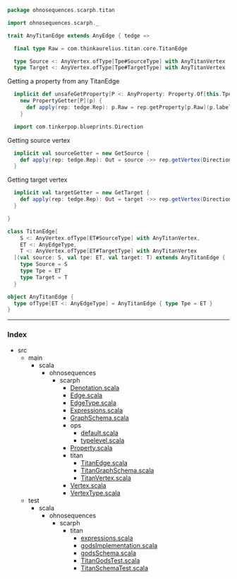 
```scala
package ohnosequences.scarph.titan

import ohnosequences.scarph._

trait AnyTitanEdge extends AnyEdge { tedge =>

  final type Raw = com.thinkaurelius.titan.core.TitanEdge

  type Source <: AnyVertex.ofType[Tpe#SourceType] with AnyTitanVertex
  type Target <: AnyVertex.ofType[Tpe#TargetType] with AnyTitanVertex
```

Getting a property from any TitanEdge

```scala
  implicit def unsafeGetProperty[P <: AnyProperty: Property.Of[this.Tpe]#is](p: P) = 
    new PropertyGetter[P](p) {
      def apply(rep: tedge.Rep): p.Raw = rep.getProperty[p.Raw](p.label)
    }

  import com.tinkerpop.blueprints.Direction
```

Getting source vertex

```scala
  implicit val sourceGetter = new GetSource {
    def apply(rep: tedge.Rep): Out = source ->> rep.getVertex(Direction.OUT)
  }
```

Getting target vertex

```scala
  implicit val targetGetter = new GetTarget {
    def apply(rep: tedge.Rep): Out = target ->> rep.getVertex(Direction.IN)
  }

}

class TitanEdge[
    S <: AnyVertex.ofType[ET#SourceType] with AnyTitanVertex, 
    ET <: AnyEdgeType, 
    T <: AnyVertex.ofType[ET#TargetType] with AnyTitanVertex
  ](val source: S, val tpe: ET, val target: T) extends AnyTitanEdge { 
    type Source = S
    type Tpe = ET 
    type Target = T
  }

object AnyTitanEdge {
  type ofType[ET <: AnyEdgeType] = AnyTitanEdge { type Tpe = ET }
}

```


------

### Index

+ src
  + main
    + scala
      + ohnosequences
        + scarph
          + [Denotation.scala][main/scala/ohnosequences/scarph/Denotation.scala]
          + [Edge.scala][main/scala/ohnosequences/scarph/Edge.scala]
          + [EdgeType.scala][main/scala/ohnosequences/scarph/EdgeType.scala]
          + [Expressions.scala][main/scala/ohnosequences/scarph/Expressions.scala]
          + [GraphSchema.scala][main/scala/ohnosequences/scarph/GraphSchema.scala]
          + ops
            + [default.scala][main/scala/ohnosequences/scarph/ops/default.scala]
            + [typelevel.scala][main/scala/ohnosequences/scarph/ops/typelevel.scala]
          + [Property.scala][main/scala/ohnosequences/scarph/Property.scala]
          + titan
            + [TitanEdge.scala][main/scala/ohnosequences/scarph/titan/TitanEdge.scala]
            + [TitanGraphSchema.scala][main/scala/ohnosequences/scarph/titan/TitanGraphSchema.scala]
            + [TitanVertex.scala][main/scala/ohnosequences/scarph/titan/TitanVertex.scala]
          + [Vertex.scala][main/scala/ohnosequences/scarph/Vertex.scala]
          + [VertexType.scala][main/scala/ohnosequences/scarph/VertexType.scala]
  + test
    + scala
      + ohnosequences
        + scarph
          + titan
            + [expressions.scala][test/scala/ohnosequences/scarph/titan/expressions.scala]
            + [godsImplementation.scala][test/scala/ohnosequences/scarph/titan/godsImplementation.scala]
            + [godsSchema.scala][test/scala/ohnosequences/scarph/titan/godsSchema.scala]
            + [TitanGodsTest.scala][test/scala/ohnosequences/scarph/titan/TitanGodsTest.scala]
            + [TitanSchemaTest.scala][test/scala/ohnosequences/scarph/titan/TitanSchemaTest.scala]

[main/scala/ohnosequences/scarph/Denotation.scala]: ../Denotation.scala.md
[main/scala/ohnosequences/scarph/Edge.scala]: ../Edge.scala.md
[main/scala/ohnosequences/scarph/EdgeType.scala]: ../EdgeType.scala.md
[main/scala/ohnosequences/scarph/Expressions.scala]: ../Expressions.scala.md
[main/scala/ohnosequences/scarph/GraphSchema.scala]: ../GraphSchema.scala.md
[main/scala/ohnosequences/scarph/ops/default.scala]: ../ops/default.scala.md
[main/scala/ohnosequences/scarph/ops/typelevel.scala]: ../ops/typelevel.scala.md
[main/scala/ohnosequences/scarph/Property.scala]: ../Property.scala.md
[main/scala/ohnosequences/scarph/titan/TitanEdge.scala]: TitanEdge.scala.md
[main/scala/ohnosequences/scarph/titan/TitanGraphSchema.scala]: TitanGraphSchema.scala.md
[main/scala/ohnosequences/scarph/titan/TitanVertex.scala]: TitanVertex.scala.md
[main/scala/ohnosequences/scarph/Vertex.scala]: ../Vertex.scala.md
[main/scala/ohnosequences/scarph/VertexType.scala]: ../VertexType.scala.md
[test/scala/ohnosequences/scarph/titan/expressions.scala]: ../../../../../test/scala/ohnosequences/scarph/titan/expressions.scala.md
[test/scala/ohnosequences/scarph/titan/godsImplementation.scala]: ../../../../../test/scala/ohnosequences/scarph/titan/godsImplementation.scala.md
[test/scala/ohnosequences/scarph/titan/godsSchema.scala]: ../../../../../test/scala/ohnosequences/scarph/titan/godsSchema.scala.md
[test/scala/ohnosequences/scarph/titan/TitanGodsTest.scala]: ../../../../../test/scala/ohnosequences/scarph/titan/TitanGodsTest.scala.md
[test/scala/ohnosequences/scarph/titan/TitanSchemaTest.scala]: ../../../../../test/scala/ohnosequences/scarph/titan/TitanSchemaTest.scala.md